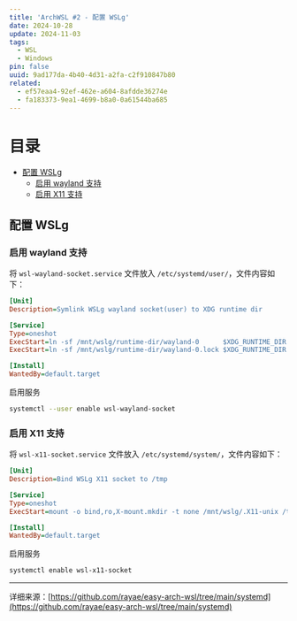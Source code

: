 ```yaml
---
title: 'ArchWSL #2 - 配置 WSLg'
date: 2024-10-28
update: 2024-11-03
tags:
  - WSL
  - Windows
pin: false
uuid: 9ad177da-4b40-4d31-a2fa-c2f910847b80
related:
  - ef57eaa4-92ef-462e-a604-8afdde36274e
  - fa183373-9ea1-4699-b8a0-0a61544ba685
---
```


# 目录

- [配置 WSLg](#配置-wslg)
  - [启用 wayland 支持](#启用-wayland-支持)
  - [启用 X11 支持](#启用-x11-支持)

## 配置 WSLg

### 启用 wayland 支持

将 `wsl-wayland-socket.service` 文件放入 `/etc/systemd/user/`，文件内容如下：

```ini
[Unit]
Description=Symlink WSLg wayland socket(user) to XDG runtime dir

[Service]
Type=oneshot
ExecStart=ln -sf /mnt/wslg/runtime-dir/wayland-0      $XDG_RUNTIME_DIR
ExecStart=ln -sf /mnt/wslg/runtime-dir/wayland-0.lock $XDG_RUNTIME_DIR

[Install]
WantedBy=default.target
```

启用服务

```bash
systemctl --user enable wsl-wayland-socket
```

### 启用 X11 支持

将 `wsl-x11-socket.service` 文件放入 `/etc/systemd/system/`，文件内容如下：

```ini
[Unit]
Description=Bind WSLg X11 socket to /tmp

[Service]
Type=oneshot
ExecStart=mount -o bind,ro,X-mount.mkdir -t none /mnt/wslg/.X11-unix /tmp/.X11-unix

[Install]
WantedBy=default.target
```

启用服务

```bash
systemctl enable wsl-x11-socket
```

---

详细来源：[https://github.com/rayae/easy-arch-wsl/tree/main/systemd](https://github.com/rayae/easy-arch-wsl/tree/main/systemd)
